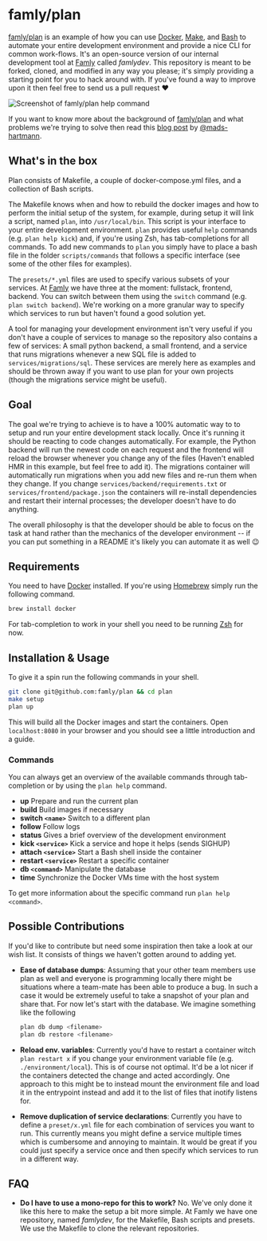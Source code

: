 # famly/plan
[famly/plan][famly/plan] is an example of how you can
use [Docker][docker], [Make][make], and [Bash][bash] to automate your
entire development environment and provide a nice CLI for common
work-flows. It's an open-source version of our internal development
tool at [Famly][famly] called *famlydev*. This repository is meant to
be forked, cloned, and modified in any way you please; it's simply
providing a starting point for you to hack around with. If you've
found a way to improve upon it then feel free to send us a pull
request ❤️

![Screenshot of famly/plan help command](https://s3.eu-central-1.amazonaws.com/opensource.famly.co/plan/readme.png)

If you want to know more about the background
of [famly/plan][famly/plan] and what problems we're trying to solve
then read this [blog post][blog-post] by [@mads-hartmann][mads].

## What's in the box
Plan consists of Makefile, a couple of docker-compose.yml files, and a
collection of Bash scripts.

The Makefile knows when and how to rebuild the docker images and how
to perform the initial setup of the system, for example, during setup
it will link a script, named `plan`, into `/usr/local/bin`. This
script is your interface to your entire development environment.
`plan` provides useful `help` commands (e.g. `plan help kick`) and, if
you're using Zsh, has tab-completions for all commands. To add new
commands to `plan` you simply have to place a bash file in the folder
`scripts/commands` that follows a specific interface (see some of the
other files for examples).

The `presets/*.yml` files are used to specify various subsets of your
services. At [Famly][famly] we have three at the moment: fullstack,
frontend, backend. You can switch between them using the `switch`
command (e.g. `plan switch backend`). We're working on a more granular
way to specify which services to run but haven't found a good solution
yet.

A tool for managing your development environment isn't very useful if
you don't have a couple of services to manage so the repository also
contains a few of services: A small python backend, a small frontend,
and a service that runs migrations whenever a new SQL file is added to
`services/migrations/sql`. These services are merely here as examples
and should be thrown away if you want to use plan for your own
projects (though the migrations service might be useful).

## Goal
The goal we're trying to achieve is to have a 100% automatic way to to
setup and run your entire development stack locally. Once it's running
it should be reacting to code changes automatically. For example, the
Python backend will run the newest code on each request and the
frontend will reload the browser whenever you change any of the files
(Haven't enabled HMR in this example, but feel free to add it). The
migrations container will automatically run migrations when you add
new files and re-run them when they change. If you change
`services/backend/requirements.txt` or `services/frontend/package.json`
the containers will re-install dependencies and restart their internal
processes; the developer doesn't have to do anything.

The overall philosophy is that the developer should be able to focus
on the task at hand rather than the mechanics of the developer
environment -- if you can put something in a README it's likely you
can automate it as well 😉

## Requirements
You need to have [Docker][docker] installed. If you're
using [Homebrew][homebrew] simply run the following command.

```bash
brew install docker
```

For tab-completion to work in your shell you need to be
running [Zsh][zsh] for now.

## Installation & Usage
To give it a spin run the following commands in your shell.

```bash
git clone git@github.com:famly/plan && cd plan
make setup
plan up
```

This will build all the Docker images and start the containers. Open
`localhost:8080` in your browser and you should see a little
introduction and a guide.

### Commands
You can always get an overview of the available commands through
tab-completion or by using the `plan help` command.

- **up** Prepare and run the current plan
- **build** Build images if necessary
- **switch `<name>`** Switch to a different plan
- **follow** Follow logs
- **status** Gives a brief overview of the development environment
- **kick `<service>`** Kick a service and hope it helps (sends SIGHUP)
- **attach `<service>`** Start a Bash shell inside the container
- **restart `<service>`** Restart a specific container
- **db `<command>`** Manipulate the database
- **time** Synchronize the Docker VMs time with the host system

To get more information about the specific command run `plan help
<command>`.

## Possible Contributions
If you'd like to contribute but need some inspiration then take a look
at our wish list. It consists of things we haven't gotten around to
adding yet.

- **Ease of database dumps**: Assuming that your other team members
  use plan as well and everyone is programming locally there might be
  situations where a team-mate has been able to produce a bug. In such
  a case it would be extremely useful to take a snapshot of your plan
  and share that. For now let's start with the database. We imagine
  something like the following

  ```bash
  plan db dump <filename>
  plan db restore <filename>
  ```

- **Reload env. variables**: Currently you'd have to restart a
  container witch `plan restart x` if you change your environment
  variable file (e.g. `./environment/local`). This is of course not
  optimal. It'd be a lot nicer if the containers detected the change
  and acted accordingly. One approach to this might be to instead
  mount the environment file and load it in the entrypoint instead and
  add it to the list of files that inotify listens for.

- **Remove duplication of service declarations**: Currently you have
  to define a `preset/x.yml` file for each combination of services you
  want to run. This currently means you might define a service
  multiple times which is cumbersome and annoying to maintain. It
  would be great if you could just specify a service once and then
  specify which services to run in a different way.

## FAQ

- **Do I have to use a mono-repo for this to work?** No. We've only
  done it like this here to make the setup a bit more simple. At Famly
  we have one repository, named *famlydev*, for the Makefile, Bash
  scripts and presets. We use the Makefile to clone the relevant
  repositories.


[famly]: https://famly.co
[famly/plan]: https://github.com/famly/plan
[docker]: https://www.docker.com/
[make]: https://www.gnu.org/software/make/
[bash]: https://www.gnu.org/software/bash/
[zsh]: http://www.zsh.org/
[homebrew]: http://brew.sh/
[blog-post]: http://mads-hartmann.com/2017/01/15/automating-developer-environments.html
[mads]: https://github.com/mads-hartmann
